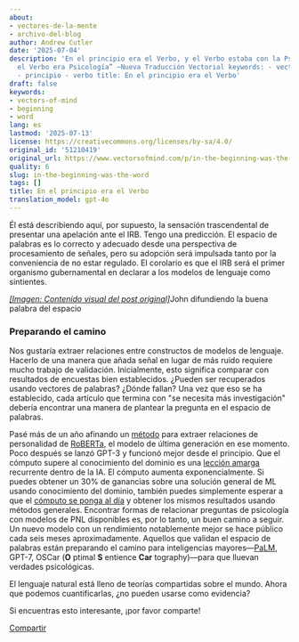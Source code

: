 ```yaml
---
about:
- vectores-de-la-mente
- archivo-del-blog
author: Andrew Cutler
date: '2025-07-04'
description: 'En el principio era el Verbo, y el Verbo estaba con la Psicología, y
  el Verbo era Psicología” ~Nueva Traducción Vectorial keywords: - vectores-de-la-mente
  - principio - verbo title: En el principio era el Verbo'
draft: false
keywords:
- vectors-of-mind
- beginning
- word
lang: es
lastmod: '2025-07-13'
license: https://creativecommons.org/licenses/by-sa/4.0/
original_id: '51210419'
original_url: https://www.vectorsofmind.com/p/in-the-beginning-was-the-word
quality: 6
slug: in-the-beginning-was-the-word
tags: []
title: En el principio era el Verbo
translation_model: gpt-4o
---
```


Él está describiendo aquí, por supuesto, la sensación trascendental de presentar una apelación ante el IRB. Tengo una predicción. El espacio de palabras es lo correcto y adecuado desde una perspectiva de procesamiento de señales, pero su adopción será impulsada tanto por la conveniencia de no estar regulado. El corolario es que el IRB será el primer organismo gubernamental en declarar a los modelos de lenguaje como sintientes.

[*[Imagen: Contenido visual del post original]*](https://substackcdn.com/image/fetch/$s_!6nGN!,f_auto,q_auto:good,fl_progressive:steep/https%3A%2F%2Fbucketeer-e05bbc84-baa3-437e-9518-adb32be77984.s3.amazonaws.com%2Fpublic%2Fimages%2Fedfc8bac-cf78-40f9-88d3-9a30066ff108_817x1600.jpeg)John difundiendo la buena palabra del espacio

### **Preparando el camino**

Nos gustaría extraer relaciones entre constructos de modelos de lenguaje. Hacerlo de una manera que añada señal en lugar de más ruido requiere mucho trabajo de validación. Inicialmente, esto significa comparar con resultados de encuestas bien establecidos. ¿Pueden ser recuperados usando vectores de palabras? ¿Dónde fallan? Una vez que eso se ha establecido, cada artículo que termina con "se necesita más investigación" debería encontrar una manera de plantear la pregunta en el espacio de palabras.

Pasé más de un año afinando un [método](https://psyarxiv.com/gdm5v/) para extraer relaciones de personalidad de [RoBERTa](https://arxiv.org/abs/1907.11692), el modelo de última generación en ese momento. Poco después se lanzó GPT-3 y funcionó mejor desde el principio. Que el cómputo supere al conocimiento del dominio es una [lección amarga](http://www.incompleteideas.net/IncIdeas/BitterLesson.html) recurrente dentro de la IA. El cómputo aumenta exponencialmente. Si puedes obtener un 30% de ganancias sobre una solución general de ML usando conocimiento del dominio, también puedes simplemente esperar a que el [cómputo se ponga al día](https://twitter.com/russelljkaplan/status/1513128016452337667) y obtener los mismos resultados usando métodos generales. Encontrar formas de relacionar preguntas de psicología con modelos de PNL disponibles es, por lo tanto, un buen camino a seguir. Un nuevo modelo con un rendimiento notablemente mejor se hace público cada seis meses aproximadamente. Aquellos que validan el espacio de palabras están preparando el camino para inteligencias mayores—[PaLM](https://ai.googleblog.com/2022/04/pathways-language-model-palm-scaling-to.html), GPT-7, OSCar (**O** ptimal **S** entience **Car** tography)—para que lluevan verdades psicológicas.

El lenguaje natural está lleno de teorías compartidas sobre el mundo. Ahora que podemos cuantificarlas, ¿no pueden usarse como evidencia?

Si encuentras esto interesante, ¡por favor comparte!

[Compartir](https://www.vectorsofmind.com/p/in-the-beginning-was-the-word?utm_source=substack&utm_medium=email&utm_content=share&action=share)